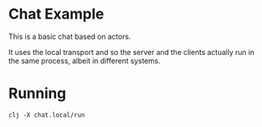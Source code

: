 # Chat Example

This is a basic chat based on actors.

It uses the local transport and so the server and the clients actually run in the same process, albeit in different systems.

# Running

`clj -X chat.local/run`

